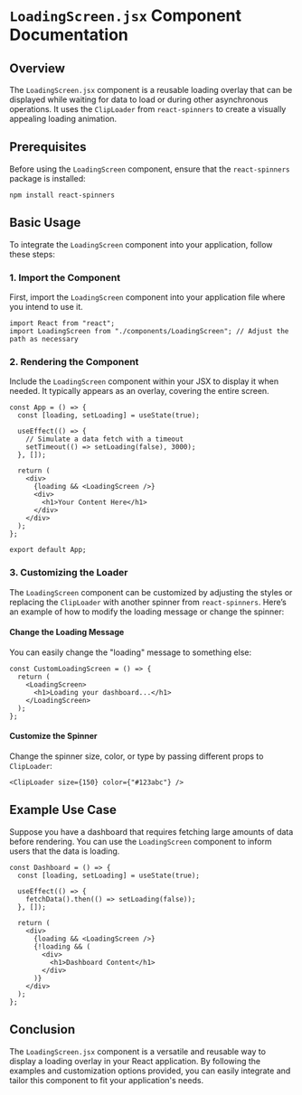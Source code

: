 # `LoadingScreen.jsx` Component Documentation

## Overview

The `LoadingScreen.jsx` component is a reusable loading overlay that can be displayed while waiting for data to load or during other asynchronous operations. It uses the `ClipLoader` from `react-spinners` to create a visually appealing loading animation.

## Prerequisites

Before using the `LoadingScreen` component, ensure that the `react-spinners` package is installed:

```
npm install react-spinners
```

## Basic Usage

To integrate the `LoadingScreen` component into your application, follow these steps:

### 1. Import the Component

First, import the `LoadingScreen` component into your application file where you intend to use it.

```
import React from "react";
import LoadingScreen from "./components/LoadingScreen"; // Adjust the path as necessary
```

### 2. Rendering the Component

Include the `LoadingScreen` component within your JSX to display it when needed. It typically appears as an overlay, covering the entire screen.

```
const App = () => {
  const [loading, setLoading] = useState(true);

  useEffect(() => {
    // Simulate a data fetch with a timeout
    setTimeout(() => setLoading(false), 3000);
  }, []);

  return (
    <div>
      {loading && <LoadingScreen />}
      <div>
        <h1>Your Content Here</h1>
      </div>
    </div>
  );
};

export default App;
```

### 3. Customizing the Loader

The `LoadingScreen` component can be customized by adjusting the styles or replacing the `ClipLoader` with another spinner from `react-spinners`. Here’s an example of how to modify the loading message or change the spinner:

#### Change the Loading Message

You can easily change the "loading" message to something else:

```
const CustomLoadingScreen = () => {
  return (
    <LoadingScreen>
      <h1>Loading your dashboard...</h1>
    </LoadingScreen>
  );
};
```

#### Customize the Spinner

Change the spinner size, color, or type by passing different props to `ClipLoader`:

```
<ClipLoader size={150} color={"#123abc"} />
```

## Example Use Case

Suppose you have a dashboard that requires fetching large amounts of data before rendering. You can use the `LoadingScreen` component to inform users that the data is loading.

```
const Dashboard = () => {
  const [loading, setLoading] = useState(true);

  useEffect(() => {
    fetchData().then(() => setLoading(false));
  }, []);

  return (
    <div>
      {loading && <LoadingScreen />}
      {!loading && (
        <div>
          <h1>Dashboard Content</h1>
        </div>
      )}
    </div>
  );
};
```

## Conclusion

The `LoadingScreen.jsx` component is a versatile and reusable way to display a loading overlay in your React application. By following the examples and customization options provided, you can easily integrate and tailor this component to fit your application's needs.
